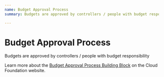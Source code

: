 ```yaml
---
name: Budget Approval Process
summary: Budgets are approved by controllers / people with budget responsibility

---
```


# Budget Approval Process

Budgets are approved by controllers / people with budget responsibility

Learn more about the [Budget Approval Process Building Block](https://cloudfoundation.org/maturity-model/cost-management/budget-approval-process.html) on the Cloud Foundation website.
